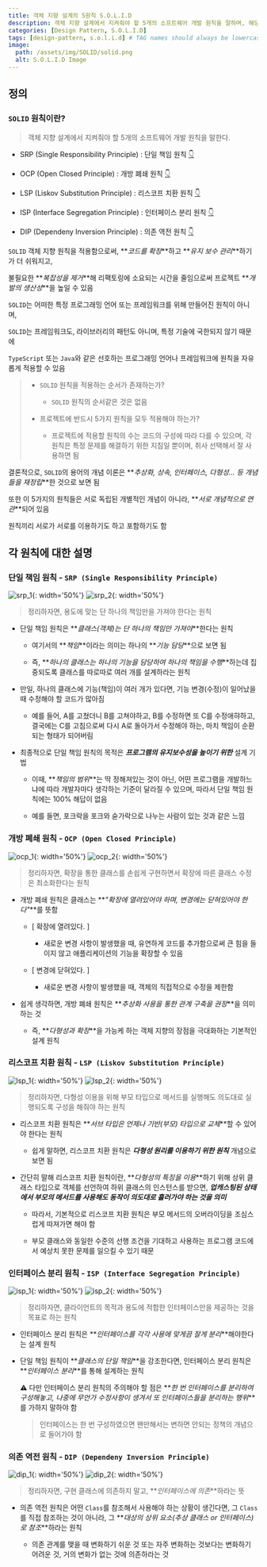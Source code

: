 ```yaml
---
title: 객체 지향 설계의 5원칙 S.O.L.I.D
description: 객체 지향 설계에서 지켜줘야 할 5개의 소프트웨어 개발 원칙을 말하며, 해당 5가지의 원칙에 대한 정리
categories: [Design Pattern, S.O.L.I.D]
tags: [design-pattern, s.o.l.i.d] # TAG names should always be lowercase
image:
  path: /assets/img/SOLID/solid.png
  alt: S.O.L.I.D Image
---
```


## 정의

### `SOLID` 원칙이란?

> 객체 지향 설계에서 지켜줘야 할 5개의 소프트웨어 개발 원칙을 말한다.

- SRP (Single Responsibility Principle) : 단일 책임 원칙 [👇](#단일-책임-원칙---srp-single-responsibility-principle)

- OCP (Open Closed Principle) : 개방 폐쇄 원칙 [👇](#개방-폐쇄-원칙---ocp-open-closed-principle)

- LSP (Liskov Substitution Principle) : 리스코프 치환 원칙 [👇](#리스코프-치환-원칙---lsp-liskov-substitution-principle)

- ISP (Interface Segregation Principle) : 인터페이스 분리 원칙 [👇](#인터페이스-분리-원칙---isp-interface-segregation-principle)

- DIP (Dependeny Inversion Principle) : 의존 역전 원칙 [👇](#의존-역전-원칙---dip-dependeny-inversion-principle)

`SOLID` 객체 지향 원칙을 적용함으로써, **_코드를 확장_**하고 **_유지 보수 관리_**하기가 더 쉬워지고,

불필요한 **_복잡성을 제거_**해 리팩토링에 소요되는 시간을 줄임으로써 프로젝트 **_개발의 생산성_**을 높일 수 있음

`SOLID`는 어떠한 특정 프로그래밍 언어 또는 프레임워크를 위해 만들어진 원칙이 아니며,

`SOLID`는 프레임워크도, 라이브러리의 패턴도 아니며, 특정 기술에 국한되지 않기 때문에

`TypeScript` 또는 `Java`와 같은 선호하는 프로그래밍 언어나 프레임워크에 원칙을 자유롭게 적용할 수 있음

> - `SOLID` 원칙을 적용하는 순서가 존재하는가?
>
>   - `SOLID` 원칙의 순서같은 것은 없음
>
> - 프로젝트에 반드시 5가지 원칙을 모두 적용해야 하는가?
>
>   - 프로젝트에 적용할 원칙의 수는 코드의 구성에 따라 다를 수 있으며, 각 원칙은 특정 문제를 해결하기 위한 지침일 뿐이며, 취사 선택해서 잘 사용하면 됨

결론적으로, `SOLID`의 용어의 개념 이론은 **_추상화, 상속, 인터페이스, 다형성... 등 개념들을 재정립_**한 것으로 보면 됨

또한 이 5가지의 원칙들은 서로 독립된 개별적인 개념이 아니라, **_서로 개념적으로 연관_**되어 있음

원칙끼리 서로가 서로를 이용하기도 하고 포함하기도 함

## 각 원칙에 대한 설명

### 단일 책임 원칙 - `SRP (Single Responsibility Principle)`

![srp_1](/assets/img/SOLID/srp_1.png){: width='50%'}
![srp_2](/assets/img/SOLID/srp_2.png){: width='50%'}

> 정리하자면, 용도에 맞는 단 하나의 책임만을 가져야 한다는 원칙

- 단일 책임 원칙은 **_클래스(객체)는 단 하나의 책임만 가져야_**한다는 원칙

  - 여기서의 **_책임_**이라는 의미는 하나의 **_기능 담당_**으로 보면 됨

  - 즉, **_하나의 클래스는 하나의 기능을 담당하여 하나의 책임을 수행_**하는데 집중되도록 클래스를 따로따로 여러 개를 설계하라는 원칙

- 만일, 하나의 클래스에 기능(책임)이 여러 개가 있다면, 기능 변경(수정)이 일어났을 때 수정해야 할 코드가 많아짐

  - 예를 들어, A를 고쳤더니 B를 고쳐야하고, B를 수정하면 또 C를 수정애햐하고, 결국에는 C를 고침으로써 다시 A로 돌아가서 수정해야 하는, 마치 책임이 순환되는 형태가 되어버림

- 최종적으로 단일 책임 원칙의 목적은 **_프로그램의 유지보수성을 높이기 위한_** 설계 기법

  - 이때, **_책임의 범위_**는 딱 정해져있는 것이 아닌, 어떤 프로그램을 개발하느냐에 따라 개발자마다 생각하는 기준이 달라질 수 있으며, 따라서 단일 책임 원칙에는 100% 해답이 없음

  - 예를 들면, 포크락을 포크와 숟가락으로 나누는 사람이 있는 것과 같은 느낌

### 개방 폐쇄 원칙 - `OCP (Open Closed Principle)`

![ocp_1](/assets/img/SOLID/ocp_1.png){: width='50%'}
![ocp_2](/assets/img/SOLID/ocp_2.png){: width='50%'}

> 정리하자면, 확장을 통한 클래스를 손쉽게 구현하면서 확장에 따른 클래스 수정은 최소화한다는 원칙

- 개방 폐쇄 원칙은 클래스는 **_"확장에 열려있어야 하며, 변경에는 닫혀있어야 한다"_**를 뜻함

  - [ 확장에 열려있다. ]

    - 새로운 변경 사항이 발생했을 때, 유연하게 코드를 추가함으로써 큰 힘을 들이지 않고 애플리케이션의 기능을 확장할 수 있음

  - [ 변경에 닫혀있다. ]

    - 새로운 변경 사항이 발생했을 때, 객체의 직접적으로 수정을 제한함

- 쉽게 생각하면, 개방 폐쇄 원칙은 **_추상화 사용을 통한 관계 구축을 권장_**을 의미하는 것

  - 즉, **_다형성과 확장_**을 가능케 하는 객체 지향의 장점을 극대화하는 기본적인 설계 원칙

### 리스코프 치환 원칙 - `LSP (Liskov Substitution Principle)`

![lsp_1](/assets/img/SOLID/lsp_1.png){: width='50%'}
![lsp_2](/assets/img/SOLID/lsp_2.png){: width='50%'}

> 정리하자면, 다형성 이용을 위해 부모 타입으로 메서드를 실행해도 의도대로 실행되도록 구성을 해줘야 하는 원칙

- 리스코프 치환 원칙은 **_서브 타입은 언제나 기반(부모) 타입으로 교체_**할 수 있어야 한다는 원칙

  - 쉽게 말하면, 리스코프 치환 원칙은 **_다형성 원리를 이용하기 위한 원칙_** 개념으로 보면 됨

- 간단히 말해 리스코프 치환 원칙이란, **_다형성의 특징을 이용_**하기 위해 상위 클래스 타입으로 객체를 선언하여 하위 클래스의 인스턴스를 받으면, **_업캐스팅된 상태에서 부모의 메서드를 사용해도 동작이 의도대로 흘러가야 하는 것을 의미_**

  - 따라서, 기본적으로 리스코프 치환 원칙은 부모 메서드의 오버라이딩을 조심스럽게 따져가면 해야 함

  - 부모 클래스와 동일한 수준의 선행 조건을 기대하고 사용하는 프로그램 코드에서 예상치 못한 문제를 일으킬 수 있기 때문

### 인터페이스 분리 원칙 - `ISP (Interface Segregation Principle)`

![isp_1](/assets/img/SOLID/isp_1.png){: width='50%'}
![isp_2](/assets/img/SOLID/isp_2.png){: width='50%'}

> 정리하자면, 클라이언트의 목적과 용도에 적합한 인터페이스만을 제공하는 것을 목표로 하는 원칙

- 인터페이스 분리 원칙은 **_인터페이스를 각각 사용에 맞게끔 잘게 분리_**해야한다는 설계 원칙

- 단일 책임 원칙이 **_클래스의 단일 책임_**을 강조한다면, 인터페이스 분리 원칙은 **_인터페이스 분리_**를 통해 설계하는 원칙

  ⚠️ 다만 인터페이스 분리 원칙의 주의해야 할 점은 **_한 번 인터페이스를 분리하여 구성해놓고, 나중에 무언가 수정사항이 생겨서 또 인터페이스들을 분리하는 행위_**를 가하지 말하야 함

  > 인터페이스는 한 번 구성하였으면 왠만해서는 변하면 안되는 정책의 개념으로 들어가야 함

### 의존 역전 원칙 - `DIP (Dependeny Inversion Principle)`

![dip_1](/assets/img/SOLID/dip_1.png){: width='50%'}
![dip_2](/assets/img/SOLID/dip_2.png){: width='50%'}

> 정리하자면, 구현 클래스에 의존하지 말고, **_인터페이스에 의존_**하라는 뜻

- 의존 역전 원칙은 어떤 `Class`를 참조해서 사용해야 하는 상황이 생긴다면, 그 `Class`를 직접 참조하는 것이 아니라, 그 **_대상의 상위 요소(추상 클래스 or 인터페이스)로 참조_**하라는 원칙

  - 의존 관계를 맺을 때 변화하기 쉬운 것 또는 자주 변화하는 것보다는 변화하기 어려운 것, 거의 변화가 없는 것에 의존하라는 것
